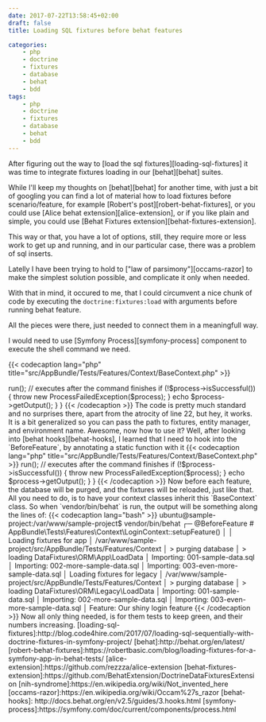 ```yaml
---
date: 2017-07-22T13:58:45+02:00
draft: false
title: Loading SQL fixtures before behat features

categories:
    - php
    - doctrine
    - fixtures
    - database
    - behat
    - bdd
tags:
    - php
    - doctrine
    - fixtures
    - database
    - behat
    - bdd
---
```


After figuring out the way to [load the sql fixtures][loading-sql-fixtures]
it was time to integrate fixtures loading in our [behat][behat] suites.

<!--more-->

While I'll keep my thoughts on [behat][behat] for another time, with just a bit
of googling you can find a lot of material how to load fixtures before scenario/feature, for example [Robert's post][robert-behat-fixtures], or you could use [Alice behat extension][alice-extension], or if you like plain and simple,
you could use [Behat Fixtures extension][behat-fixtures-extension].

This way or that, you have a lot of options, still, they require more or less
work to get up and running, and in our particular case, there was a problem
of sql inserts.

Latelly I have been trying to hold to ["law of parsimony"][occams-razor] to make
 the simplest solution possible, and complicate it only when needed.

With that in mind, it occured to me, that I could circumvent a nice chunk of code
by executing the `doctrine:fixtures:load` with arguments before running
behat feature.

All the pieces were there, just needed to connect them in a meaningfull way.

I would need to use [Symfony Process][symfony-process] component to execute
the shell command we need.

{{< codecaption lang="php" title="src/AppBundle/Tests/Features/Context/BaseContext.php" >}}
<?php

namespace AppBundle\Tests\Features\Context;

use Behat\WebApiExtension\Context\WebApiContext;
use PHPUnit\Framework\Assert;
use Symfony\Component\Process\Exception\ProcessFailedException;
use Symfony\Component\Process\Process;

class BaseContext extends WebApiContext
{
    /**
     * Load data fixtures by executing the console command
     *
     * @param $fixture The directory to load data fixtures from
     * @param $em The entity manager to use for this command
     * @param $env The environment name
     */
    public static function loadDataFixture($fixture, $em, $env): void
    {
        print(__DIR__) . PHP_EOL;
        $command = __DIR__ . "/../../../../../bin/console doctrine:fixtures:load --env={$env} --fixtures={$fixture} --em={$em} -n";

        $process = new Process($command);
        $process->run();

        // executes after the command finishes
        if (!$process->isSuccessful()) {
            throw new ProcessFailedException($process);
        }

        echo $process->getOutput();
    }
}
{{< /codecaption >}}

The code is pretty much standard and no surprises there, apart from the
atrocity of line 22, but hey, it works.

It is a bit generalized so you can pass the path to fixtures, entity manager, and environment name.

Awesome, now how to use it?
Well, after looking into [behat hooks][behat-hooks], I learned that I need
to hook into the `BeforeFeature`, by annotating a static function with it

{{< codecaption lang="php" title="src/AppBundle/Tests/Features/Context/BaseContext.php" >}}
<?php

namespace AppBundle\Tests\Features\Context;

use Behat\WebApiExtension\Context\WebApiContext;
use PHPUnit\Framework\Assert;
use Symfony\Component\Process\Exception\ProcessFailedException;
use Symfony\Component\Process\Process;

class BaseContext extends WebApiContext
{
    /** @BeforeFeature */
    public static function setupFeature()
    {
        print "Loading fixtures for app " . PHP_EOL;
        self::loadDataFixture("DataFixtures/ORM/App", "app", "test");
        print "Loading fixtures for legacy " . PHP_EOL;
        self::loadDataFixture("DataFixtures/ORM/Legacy", "legacy", "test");
    }

    /**
     * Load data fixtures by executing the console command
     *
     * @param $fixture The directory to load data fixtures from
     * @param $em The entity manager to use for this command
     * @param $env The environment name
     */
    public static function loadDataFixture($fixture, $em, $env): void
    {
        print(__DIR__) . PHP_EOL;
        $command = __DIR__ . "/../../../../../bin/console doctrine:fixtures:load --env={$env} --fixtures={$fixture} --em={$em} -n";

        $process = new Process($command);
        $process->run();

        // executes after the command finishes
        if (!$process->isSuccessful()) {
            throw new ProcessFailedException($process);
        }

        echo $process->getOutput();
    }
}
{{< /codecaption >}}

Now before each feature, the database will be purged, and the fixtures will be
reloaded, just like that.

All you need to do, is to have your context classes inherit this `BaseContext`
class.

So when `vendor/bin/behat` is run, the output will be something along the lines
of:

{{< codecaption lang="bash" >}}
ubuntu@sample-project:/var/www/sample-project$ vendor/bin/behat
┌─ @BeforeFeature # AppBundle\Tests\Features\Context\LoginContext::setupFeature()
│
│  Loading fixtures for app
│  /var/www/sample-project/src/AppBundle/Tests/Features/Context
│    > purging database
│    > loading DataFixtures\ORM\App\LoadData
│  Importing: 001-sample-data.sql
│  Importing: 002-more-sample-data.sql
│  Importing: 003-even-more-sample-data.sql
│  Loading fixtures for legacy
│  /var/www/sample-project/src/AppBundle/Tests/Features/Context
│    > purging database
│    > loading DataFixtures\ORM\Legacy\LoadData
│  Importing: 001-sample-data.sql
│  Importing: 002-more-sample-data.sql
│  Importing: 003-even-more-sample-data.sql
│
Feature: Our shiny login feature
{{< /codecaption >}}

Now all only thing needed, is for them tests to keep green, and their numbers
increasing.

[loading-sql-fixtures]:http://blog.code4hire.com/2017/07/loading-sql-sequentially-with-doctrine-fixtures-in-symfony-project/
[behat]:http://behat.org/en/latest/
[robert-behat-fixtures]:https://robertbasic.com/blog/loading-fixtures-for-a-symfony-app-in-behat-tests/
[alice-extension]:https://github.com/rezzza/alice-extension
[behat-fixtures-extension]:https://github.com/BehatExtension/DoctrineDataFixturesExtension
[nih-syndrome]:https://en.wikipedia.org/wiki/Not_invented_here
[occams-razor]:https://en.wikipedia.org/wiki/Occam%27s_razor
[behat-hooks]: http://docs.behat.org/en/v2.5/guides/3.hooks.html
[symfony-process]:https://symfony.com/doc/current/components/process.html
